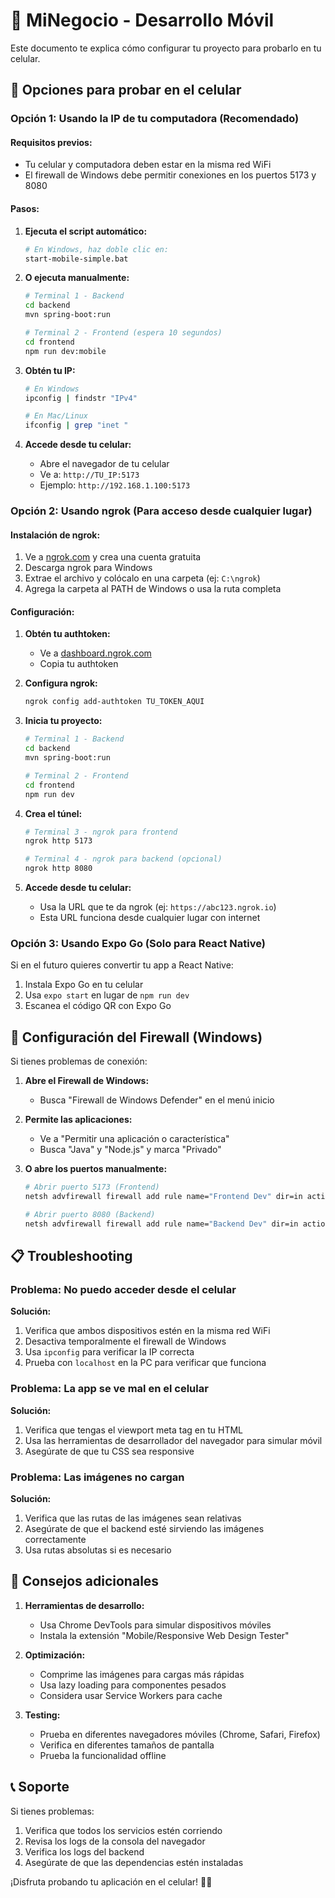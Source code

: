 # 🚀 MiNegocio - Desarrollo Móvil

Este documento te explica cómo configurar tu proyecto para probarlo en tu celular.

## 📱 Opciones para probar en el celular

### Opción 1: Usando la IP de tu computadora (Recomendado)

#### Requisitos previos:
- Tu celular y computadora deben estar en la misma red WiFi
- El firewall de Windows debe permitir conexiones en los puertos 5173 y 8080

#### Pasos:

1. **Ejecuta el script automático:**
   ```bash
   # En Windows, haz doble clic en:
   start-mobile-simple.bat
   ```

2. **O ejecuta manualmente:**
   ```bash
   # Terminal 1 - Backend
   cd backend
   mvn spring-boot:run

   # Terminal 2 - Frontend (espera 10 segundos)
   cd frontend
   npm run dev:mobile
   ```

3. **Obtén tu IP:**
   ```bash
   # En Windows
   ipconfig | findstr "IPv4"
   
   # En Mac/Linux
   ifconfig | grep "inet "
   ```

4. **Accede desde tu celular:**
   - Abre el navegador de tu celular
   - Ve a: `http://TU_IP:5173`
   - Ejemplo: `http://192.168.1.100:5173`

### Opción 2: Usando ngrok (Para acceso desde cualquier lugar)

#### Instalación de ngrok:
1. Ve a [ngrok.com](https://ngrok.com) y crea una cuenta gratuita
2. Descarga ngrok para Windows
3. Extrae el archivo y colócalo en una carpeta (ej: `C:\ngrok`)
4. Agrega la carpeta al PATH de Windows o usa la ruta completa

#### Configuración:
1. **Obtén tu authtoken:**
   - Ve a [dashboard.ngrok.com](https://dashboard.ngrok.com)
   - Copia tu authtoken

2. **Configura ngrok:**
   ```bash
   ngrok config add-authtoken TU_TOKEN_AQUI
   ```

3. **Inicia tu proyecto:**
   ```bash
   # Terminal 1 - Backend
   cd backend
   mvn spring-boot:run

   # Terminal 2 - Frontend
   cd frontend
   npm run dev
   ```

4. **Crea el túnel:**
   ```bash
   # Terminal 3 - ngrok para frontend
   ngrok http 5173

   # Terminal 4 - ngrok para backend (opcional)
   ngrok http 8080
   ```

5. **Accede desde tu celular:**
   - Usa la URL que te da ngrok (ej: `https://abc123.ngrok.io`)
   - Esta URL funciona desde cualquier lugar con internet

### Opción 3: Usando Expo Go (Solo para React Native)

Si en el futuro quieres convertir tu app a React Native:
1. Instala Expo Go en tu celular
2. Usa `expo start` en lugar de `npm run dev`
3. Escanea el código QR con Expo Go

## 🔧 Configuración del Firewall (Windows)

Si tienes problemas de conexión:

1. **Abre el Firewall de Windows:**
   - Busca "Firewall de Windows Defender" en el menú inicio

2. **Permite las aplicaciones:**
   - Ve a "Permitir una aplicación o característica"
   - Busca "Java" y "Node.js" y marca "Privado"

3. **O abre los puertos manualmente:**
   ```bash
   # Abrir puerto 5173 (Frontend)
   netsh advfirewall firewall add rule name="Frontend Dev" dir=in action=allow protocol=TCP localport=5173

   # Abrir puerto 8080 (Backend)
   netsh advfirewall firewall add rule name="Backend Dev" dir=in action=allow protocol=TCP localport=8080
   ```

## 📋 Troubleshooting

### Problema: No puedo acceder desde el celular
**Solución:**
1. Verifica que ambos dispositivos estén en la misma red WiFi
2. Desactiva temporalmente el firewall de Windows
3. Usa `ipconfig` para verificar la IP correcta
4. Prueba con `localhost` en la PC para verificar que funciona

### Problema: La app se ve mal en el celular
**Solución:**
1. Verifica que tengas el viewport meta tag en tu HTML
2. Usa las herramientas de desarrollador del navegador para simular móvil
3. Asegúrate de que tu CSS sea responsive

### Problema: Las imágenes no cargan
**Solución:**
1. Verifica que las rutas de las imágenes sean relativas
2. Asegúrate de que el backend esté sirviendo las imágenes correctamente
3. Usa rutas absolutas si es necesario

## 🎯 Consejos adicionales

1. **Herramientas de desarrollo:**
   - Usa Chrome DevTools para simular dispositivos móviles
   - Instala la extensión "Mobile/Responsive Web Design Tester"

2. **Optimización:**
   - Comprime las imágenes para cargas más rápidas
   - Usa lazy loading para componentes pesados
   - Considera usar Service Workers para cache

3. **Testing:**
   - Prueba en diferentes navegadores móviles (Chrome, Safari, Firefox)
   - Verifica en diferentes tamaños de pantalla
   - Prueba la funcionalidad offline

## 📞 Soporte

Si tienes problemas:
1. Verifica que todos los servicios estén corriendo
2. Revisa los logs de la consola del navegador
3. Verifica los logs del backend
4. Asegúrate de que las dependencias estén instaladas

¡Disfruta probando tu aplicación en el celular! 📱✨ 